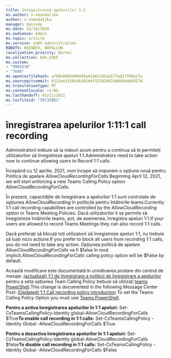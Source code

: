 ```yaml
---
title: înregistrarea apelurilor 1:1
ms.author: v-smandalika
author: v-smandalika
manager: dansimp
ms.date: 12/18/2020
ms.audience: Admin
ms.topic: article
ms.service: o365-administration
ROBOTS: NOINDEX, NOFOLLOW
localization_priority: Normal
ms.collection: Adm_O365
ms.custom:
- "9002530"
- "7648"
ms.openlocfilehash: af09e8805409446a42a62c82aa577ad27f09a17a
ms.sourcegitcommit: 6312ee31561db36104f32282d019d069ede69174
ms.translationtype: MT
ms.contentlocale: ro-RO
ms.lasthandoff: 03/11/2021
ms.locfileid: "50733861"
---
```

# <a name="11-call-recording"></a><span data-ttu-id="d1db5-102">înregistrarea apelurilor 1:1</span><span class="sxs-lookup"><span data-stu-id="d1db5-102">1:1 call recording</span></span>

<span data-ttu-id="d1db5-103">Administratorii trebuie să ia măsuri acum pentru a continua să le permiteți utilizatorilor să înregistreze apeluri 1:1.</span><span class="sxs-lookup"><span data-stu-id="d1db5-103">Administrators need to take action now to continue allowing users to Record 1:1 calls.</span></span>
 
<span data-ttu-id="d1db5-104">Începând cu 12 aprilie, 2021, vom începe să impunem o opțiune nouă pentru Politica de apelare *AllowCloudRecordingForCalls*.</span><span class="sxs-lookup"><span data-stu-id="d1db5-104">Beginning April 12, 2021, we will start enforcing a new Teams Calling Policy option *AllowCloudRecordingForCalls*.</span></span> 

<span data-ttu-id="d1db5-105">În prezent, capacitățile de înregistrare a apelurilor 1:1 sunt controlate de opțiunea *AllowCloudRecording* în politicile pentru întâlnirile teams.</span><span class="sxs-lookup"><span data-stu-id="d1db5-105">Currently 1:1 call recording capabilities are controlled by the *AllowCloudRecording* option in Teams Meeting Policies.</span></span> <span data-ttu-id="d1db5-106">Dacă utilizatorilor li se permite să înregistreze întâlnirile teams, pot, de asemenea, înregistra apeluri 1:1.</span><span class="sxs-lookup"><span data-stu-id="d1db5-106">If your users are allowed to record Teams Meetings they can also record 1:1 calls.</span></span>

<span data-ttu-id="d1db5-107">Dacă preferați să blocați toți utilizatorii să înregistreze apeluri 1:1, nu trebuie să luați nicio acțiune.</span><span class="sxs-lookup"><span data-stu-id="d1db5-107">If you prefer to block all users from recording 1:1 calls, you do not need to take any action.</span></span> <span data-ttu-id="d1db5-108">Opțiunea politică de apelare *AllowCloudRecordingForCalls* va fi $false în mod implicit.</span><span class="sxs-lookup"><span data-stu-id="d1db5-108">*AllowCloudRecordingForCalls* calling policy option will be $False by default.</span></span>

<span data-ttu-id="d1db5-109">Această modificare este documentată în următoarea postare din centrul de mesaje: [(actualizat) 1:1 de înregistrare a politicii de înregistrare a apelurilor](https://portal.microsoft.com/Adminportal/Home?ref=MessageCenter/:/messages/MC238796) pentru a seta opțiunea Team Calling Policy trebuie să utilizați [teams PowerShell](https://docs.microsoft.com/microsoftteams/teams-powershell-install).</span><span class="sxs-lookup"><span data-stu-id="d1db5-109">This change is documented in the following Message Center Post: [(Updated) 1:1 Call recording policy introduction](https://portal.microsoft.com/Adminportal/Home?ref=MessageCenter/:/messages/MC238796) To set the Teams Calling Policy Option you must use [Teams PowerShell](https://docs.microsoft.com/microsoftteams/teams-powershell-install).</span></span>

<span data-ttu-id="d1db5-110">**Pentru a activa înregistrarea apelurilor în 1:1 apeluri:** Set-CsTeamsCallingPolicy-Identity global-AllowCloudRecordingForCalls $True</span><span class="sxs-lookup"><span data-stu-id="d1db5-110">**To enable call recording in 1:1 calls:** Set-CsTeamsCallingPolicy -Identity Global -AllowCloudRecordingForCalls $True</span></span>

<span data-ttu-id="d1db5-111">**Pentru a dezactiva înregistrarea apelurilor în 1:1 apeluri:** Set-CsTeamsCallingPolicy-Identity global-AllowCloudRecordingForCalls $false</span><span class="sxs-lookup"><span data-stu-id="d1db5-111">**To disable call recording in 1:1 calls:** Set-CsTeamsCallingPolicy -Identity Global -AllowCloudRecordingForCalls $False</span></span>

